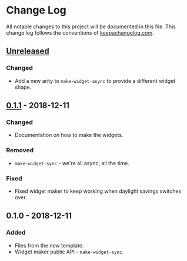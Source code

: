 # Change Log
All notable changes to this project will be documented in this file. This change log follows the conventions of [keepachangelog.com](http://keepachangelog.com/).

## [Unreleased]
### Changed
- Add a new arity to `make-widget-async` to provide a different widget shape.

## [0.1.1] - 2018-12-11
### Changed
- Documentation on how to make the widgets.

### Removed
- `make-widget-sync` - we're all async, all the time.

### Fixed
- Fixed widget maker to keep working when daylight savings switches over.

## 0.1.0 - 2018-12-11
### Added
- Files from the new template.
- Widget maker public API - `make-widget-sync`.

[Unreleased]: https://github.com/your-name/bomberman/compare/0.1.1...HEAD
[0.1.1]: https://github.com/your-name/bomberman/compare/0.1.0...0.1.1
